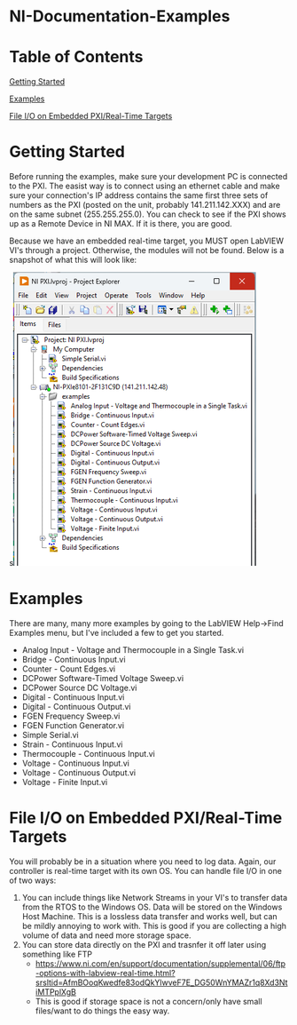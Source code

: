 # NI-Documentation-Examples
# Table of Contents
[Getting Started](#getting-started)

[Examples](#examples)

[File I/O on Embedded PXI/Real-Time Targets](#file-io-on-embedded-pxireal-time-targets)


# Getting Started

Before running the examples, make sure your development PC is connected to the PXI. The easist way is to connect using an ethernet cable and make sure your connection's IP address contains the same first three sets of numbers as the PXI (posted on the unit, probably 141.211.142.XXX) and are on the same subnet (255.255.255.0). You can check to see if the PXI shows up as a Remote Device in NI MAX. If it is there, you are good. 

Because we have an embedded real-time target, you MUST open LabVIEW VI's through a project. Otherwise, the modules will not be found. Below is a snapshot of what this will look like:

s![image](LVproj.png)


# Examples

There are many, many more examples by going to the LabVIEW Help->Find Examples menu, but I've included a few to get you started.

- Analog Input - Voltage and Thermocouple in a Single Task.vi
- Bridge - Continuous Input.vi
- Counter - Count Edges.vi
- DCPower Software-Timed Voltage Sweep.vi
- DCPower Source DC Voltage.vi
- Digital - Continuous Input.vi
- Digital - Continuous Output.vi
- FGEN Frequency Sweep.vi 
- FGEN Function Generator.vi
- Simple Serial.vi
- Strain - Continuous Input.vi
- Thermocouple - Continuous Input.vi
- Voltage - Continuous Input.vi
- Voltage - Continuous Output.vi	
- Voltage - Finite Input.vi

# File I/O on Embedded PXI/Real-Time Targets

You will probably be in a situation where you need to log data. Again, our controller is real-time target with its own OS. You can handle file I/O in one of two ways:

1. You can include things like Network Streams in your VI's to transfer data from the RTOS to the Windows OS. Data will be stored on the Windows Host Machine. This is a lossless data transfer and works well, but can be mildly annoying to work with. This is good if you are collecting a high volume of data and need more storage space. 
2. You can store data directly on the PXI and trasnfer it off later using something like FTP
    - https://www.ni.com/en/support/documentation/supplemental/06/ftp-options-with-labview-real-time.html?srsltid=AfmBOoqKwedfe83odQkYlwveF7E_DG50WnYMAZr1q8Xd3NtiMTPplXgB
    - This is good if storage space is not a concern/only have small files/want to do things the easy way.
